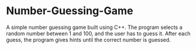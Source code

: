 # Number-Guessing-Game
A simple number guessing game built using C++. The program selects a random number between 1 and 100, and the user has to guess it. After each guess, the program gives hints until the correct number is guessed.
